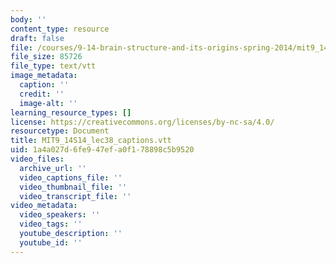 ```yaml
---
body: ''
content_type: resource
draft: false
file: /courses/9-14-brain-structure-and-its-origins-spring-2014/mit9_14s14_lec38_captions.vtt
file_size: 85726
file_type: text/vtt
image_metadata:
  caption: ''
  credit: ''
  image-alt: ''
learning_resource_types: []
license: https://creativecommons.org/licenses/by-nc-sa/4.0/
resourcetype: Document
title: MIT9_14S14_lec38_captions.vtt
uid: 1a4a027d-6fe9-47ef-a0f1-78898c5b9520
video_files:
  archive_url: ''
  video_captions_file: ''
  video_thumbnail_file: ''
  video_transcript_file: ''
video_metadata:
  video_speakers: ''
  video_tags: ''
  youtube_description: ''
  youtube_id: ''
---
```


